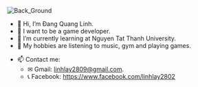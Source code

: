 ![Back_Ground](https://assetstorev1-prd-cdn.unity3d.com/key-image/bfbdbf24-0ffa-4148-8b22-84e3d3cfd85e.jpg)
- 👋 Hi, I’m Đang Quang Linh.
- 👀 I want to be a game developer.
- 🌱 I’m currently learning at Nguyen Tat Thanh University.
- 🤩 My hobbies are listening to music, gym and playing games.
* 📫 Contact me:
  * ✉  Gmail: linhlay2809@gmail.com.
  * 📞 Facebook: https://www.facebook.com/linhlay2802
        
<!---
linhlay2809/linhlay2809 is a ✨ special ✨ repository because its `README.md` (this file) appears on your GitHub profile.
You can click the Preview link to take a look at your changes.sss
--->

  
